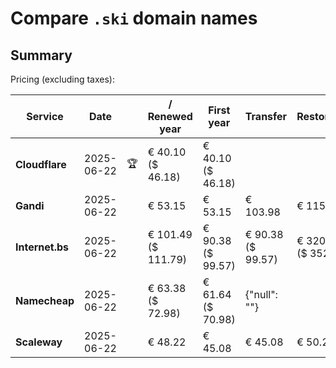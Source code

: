 # Compare `.ski` domain names

## Summary

Pricing (excluding taxes):

| Service | Date |  | / Renewed year | First year | Transfer | Restoration |
|--|--|--|--|--|--|--|
| **Cloudflare** | 2025-06-22 | 🏆 | € 40.10<br>($ 46.18) | € 40.10<br>($ 46.18) |  |  |
| **Gandi** | 2025-06-22 |  | € 53.15 | € 53.15 | € 103.98 | € 115.12 |
| **Internet.bs** | 2025-06-22 |  | € 101.49<br>($ 111.79) | € 90.38<br>($ 99.57) | € 90.38<br>($ 99.57) | € 320.45<br>($ 352.99) |
| **Namecheap** | 2025-06-22 |  | € 63.38<br>($ 72.98) | € 61.64<br>($ 70.98) | {"null": ""} |  |
| **Scaleway** | 2025-06-22 |  | € 48.22 | € 45.08 | € 45.08 | € 50.29 |
